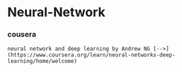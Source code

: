 # Neural-Network
### cousera 
`neural network and deep learning by Andrew NG [-->](https://www.coursera.org/learn/neural-networks-deep-learning/home/welcome)`
#


